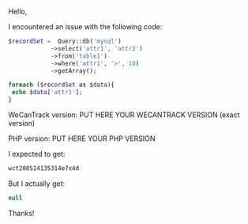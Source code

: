 Hello,

I encountered an issue with the following code:
```php
$recordSet =  Query::db('mysql')
            ->select('attr1', 'attr2')
            ->from('table1')
            ->where('attr1', '>', 10)
            ->getArray();

foreach ($recordSet as $data){
 echo $data['attr1'];
}
```

WeCanTrack version: PUT HERE YOUR WECANTRACK VERSION (exact version)

PHP version: PUT HERE YOUR PHP VERSION

I expected to get:
```php
wct200514135314e7x4d
```
But I actually get:
```php
null
```
Thanks!

